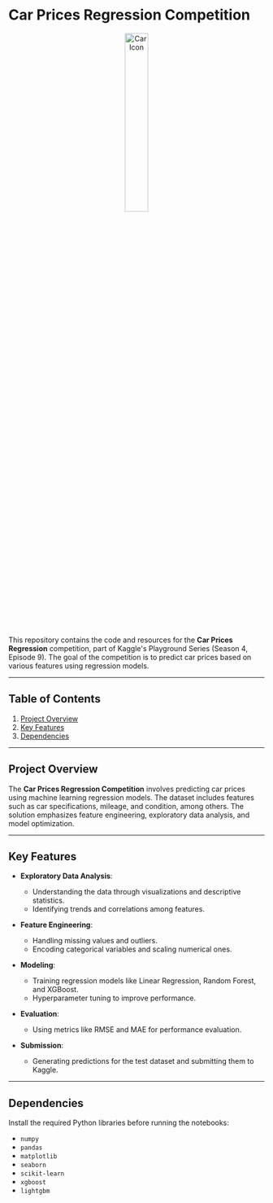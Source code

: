 # Car Prices Regression Competition

<p align="center">
    <img src="https://www.motortrend.com/files/6750cdd9fcf80f0009dbe2fe/000-cheapest-luxury-cars-motortrend-ryan-lugo-design.jpg?w=768&width=768&q=75&format=webp" alt="Car Icon" width="30%">
</p>

This repository contains the code and resources for the **Car Prices Regression** competition, part of Kaggle's Playground Series (Season 4, Episode 9). The goal of the competition is to predict car prices based on various features using regression models.

---

## Table of Contents

1. [Project Overview](#project-overview)
2. [Key Features](#key-features)
2. [Dependencies](#Dependencies)

---

## Project Overview

The **Car Prices Regression Competition** involves predicting car prices using machine learning regression models. The dataset includes features such as car specifications, mileage, and condition, among others. The solution emphasizes feature engineering, exploratory data analysis, and model optimization.

---

## Key Features

- **Exploratory Data Analysis**:
  - Understanding the data through visualizations and descriptive statistics.
  - Identifying trends and correlations among features.

- **Feature Engineering**:
  - Handling missing values and outliers.
  - Encoding categorical variables and scaling numerical ones.

- **Modeling**:
  - Training regression models like Linear Regression, Random Forest, and XGBoost.
  - Hyperparameter tuning to improve performance.

- **Evaluation**:
  - Using metrics like RMSE and MAE for performance evaluation.

- **Submission**:
  - Generating predictions for the test dataset and submitting them to Kaggle.

---

## Dependencies

Install the required Python libraries before running the notebooks:

- `numpy`
- `pandas`
- `matplotlib`
- `seaborn`
- `scikit-learn`
- `xgboost`
- `lightgbm`

